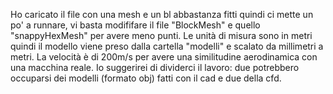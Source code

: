 Ho caricato il file con una mesh e un bl abbastanza fitti quindi ci mette un po' a runnare, vi basta modififare il file "BlockMesh" e quello "snappyHexMesh" per avere meno punti.
Le unità di misura sono in metri quindi il modello viene preso dalla cartella "modelli" e scalato da millimetri a metri. 
La velocità è di 200m/s per avere una similitudine aerodinamica con una macchina reale.
Io suggerirei di dividerci il lavoro: due potrebbero occuparsi dei modelli (formato obj) fatti con il cad e due della cfd.
